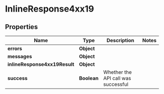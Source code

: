 # InlineResponse4xx19

## Properties
Name | Type | Description | Notes
------------ | ------------- | ------------- | -------------
**errors** | **Object** |  | 
**messages** | **Object** |  | 
**inlineResponse4xx19Result** | **Object** |  | 
**success** | **Boolean** | Whether the API call was successful | 
